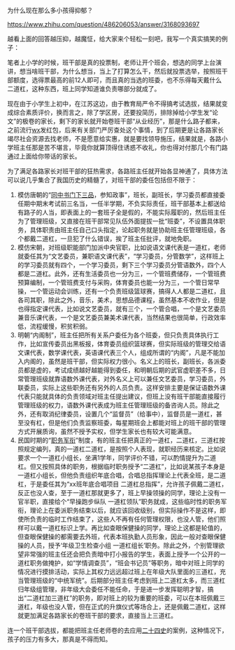 为什么现在那么多小孩得抑郁？

https://www.zhihu.com/question/486206053/answer/3168093697

越看上面的回答越压抑，越魔怔，给大家来个轻松一刻吧，我写一个真实搞笑的例子：

笔者上小学的时候，班干部是真的投票制，老师让开个班会，想选的同学上台演讲，想当啥班干部，为什么想当，当上了打算怎么干，然后就投票选举，按照班干部额度，选得票最高的前12人即可，而且真的当选的班委，也不乐得每天戴什么二道杠，这种东西，班上同学知道谁负责哪部分就成了。

现在由于小学生上初中，在江苏这边，由于教育局严令不得搞考试选拔，结果就变成综合素质评价，换而言之，除了学区房，还要投简历，排除掉给小学生发“论文”的极卷的家长，剩下的家长就开始卷班干部“从业经历”，那是什么路子都来，之前流行[wx](https://www.zhihu.com/search?q=wx&search_source=Entity&hybrid_search_source=Entity&hybrid_search_extra=%7B%22sourceType%22%3A%22answer%22%2C%22sourceId%22%3A3168093697%7D)发红包，后来有关部门严厉查处这个事情，到了后期更是让各路家长竭尽社会资源去找老师，不是愿意给实惠，就是要找领导施压，结果就是，各路小学班主任那是苦不堪言，毕竟你就算顶得住诱惑不收礼，你也得对付那几个有门路通过上面给你带话的家长。

为了满足各路家长对班干部的狂热需求，各路班主任就开始各显神通了，具体方法可以说几乎集合了我国历史的精髓了，对班干部的委任包括但不限于：

1.  模仿唐朝的“[同中书门下三品](https://www.zhihu.com/search?q=%E5%90%8C%E4%B8%AD%E4%B9%A6%E9%97%A8%E4%B8%8B%E4%B8%89%E5%93%81&search_source=Entity&hybrid_search_source=Entity&hybrid_search_extra=%7B%22sourceType%22%3A%22answer%22%2C%22sourceId%22%3A3168093697%7D)，参知政事”，班长，副班长，学习委员都直接委任期中期末考试前三名当，一任半学期，不负实际责任，班干部基本上都送给有路子的人当，即表面上的一套班子全是假的，不能实际履职的，然后班主任为了管理班级，又直接在班干部常见队伍外面提拔一批“班委”，不设置具体职务，具体职责由班主任自己口头指定，论起职务就是协助班主任管理班级，各个都戴二道杠，一旦犯了什么错误，挨了班主任批评，就地免职。
2.  模仿宋朝，对班级职能部门加派中央官职，比如说语文课代表是一道杠，老师就委任其为“文艺委员，兼职语文课代表”，“学习委员，分管数学”，这样班上的学习委员就有四个，一个学习委员，剩下三个学习委员分管语数外，四个人都是二道杠。此外，还有生活委员也一分为三，一个管班费储存，一个管班费预算编制，一个管班费支付与采购，体育委员也能一分为三，一个管日常早操，一个管运动会训练，还有一个负责班级篮球赛，搞得人人都是二道杠，且各司其职，除此之外，音乐，美术，思想品德课程，虽然基本不收作业，但是也得指定课代表，比如说文艺委员，就有三个，一个管合唱，一个是文艺委员兼音乐课代表，一个是文艺委员兼美术课代表，当然结果也很简单，行政效率低，流程缓慢，积贫积弱。
3.  明朝“内阁制”，班主任把所有关系户委任为各个班委，但只负责具体执行工作，比如宣传委员出黑板报，体育委员组织篮球赛，但实际班级的管理交给语文课代表，数学课代表，英语课代表三个人，组成所谓的“内阁”，凡是不能加入内阁的，虽然是班干部，但实际权力很小。名义上的班长，副班长，各派委员都是虚的，考试成绩越好越能得到委任，和明朝后期的武官虚职差不多，日常管理班级就靠语数外课代表，对外名义上可以兼任文艺委员，学习委员，外联委员，实际上这些职务还有另外的人员负责。这样安排主要是保证语数外课代表只能就具体的负责领域对班主任提出建议，但班上没有班干部能直接履行管理班级的权力，语数外课代表成为班主任管理班级的备咨询人员。除此之外，还有取消纪律委员，设置几个“监督员”（给事中），监督员是一道杠，甚至没有杠，但是他们负责监察班委，每星期班会上都能对班上的班干部的管理方式开展质询，虽然不授予实权，但学生家长也有较大可能满意。
4.  民国时期的“[职务军衔](https://www.zhihu.com/search?q=%E8%81%8C%E5%8A%A1%E5%86%9B%E8%A1%94&search_source=Entity&hybrid_search_source=Entity&hybrid_search_extra=%7B%22sourceType%22%3A%22answer%22%2C%22sourceId%22%3A3168093697%7D)”制度，有的班主任把真正的一道杠，二道杠，三道杠按照规定编列，真的一道杠二道杠，是按照个人表现，就职经历来核定。比如说要求一个一道杠小组长，坐满1学年，同学评价不错，可以酌情提升为二道杠。但又按照具体的职务，根据临时职务授予“二道杠”，比如说某孩子本身是一道杠小组长，但他负责组织年底合唱，合唱总指挥理论上代表全班，是二道杠，于是委任其为“xx班年底合唱项目 二道杠总指挥”，允许孩子佩戴二道杠，反正也没人查，至于一道杠那就更多了，班上早操领操的同学，理论上没有一官半职，直接给个“早操跑步纵队 一道杠领队”职务就成，这些临时性的职务军衔，理论上在委派职务结束以后，就应该回收级别，但实际操作不是这样，即使所负责的临时工作结束了，这些人不再有任何管理权限，也没人管，他们照样可以戴一道杠标识上学。再比如查眼保健操的同学，理论上这都是轮值的，但查眼保健操的都需要去外班，代表本班执勤人员形象，因此一般对查眼保健操的人员，授予‘年级卫生检查小组 一道杠组长’职务。除此之外，个别管理欲望非常强的班主任还会把负责暗中打小报告的学生，表面上授予一个公开的一道杠职务做掩护，如“学情调查员”，“班会书记员”等职务，暗中对班上同学的情况进行摸排活动，实际上其权力远远超过班上在年级大队里面的三道杠，充当管理班级的“中统军统”。后期部分班主任考虑到班上二道杠太多，而三道杠归年级组管理，非年级大会委任不能任命，于是进一步发挥聪明才智，搞出“二道杠加三道杠”的职务，即对班上的较为重要的班委，可以在本班佩戴三道杠，年级也没人管，但在正式的升旗仪式等场合上，还是佩戴二道杠，这样就更加满足各路家长的卷班干部的要求，直接当上三道杠。

连一个班干部选拔，都能把班主任老师卷的去应用[二十四史](https://www.zhihu.com/search?q=%E4%BA%8C%E5%8D%81%E5%9B%9B%E5%8F%B2&search_source=Entity&hybrid_search_source=Entity&hybrid_search_extra=%7B%22sourceType%22%3A%22answer%22%2C%22sourceId%22%3A3168093697%7D)的案例，这种情况下，孩子的压力有多大，那真是不得而知。